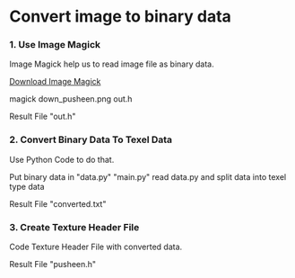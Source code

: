 # Convert image to binary data 

### 1. Use Image Magick

Image Magick help us to read image file as binary data.

[Download Image Magick](https://imagemagick.org/script/download.php)

magick down_pusheen.png out.h

Result File "out.h"

### 2. Convert Binary Data To Texel Data

Use Python Code to do that.

Put binary data in "data.py"
"main.py" read data.py and split data into texel type data

Result File "converted.txt"

### 3. Create Texture Header File

Code Texture Header File with converted data.

Result File "pusheen.h"